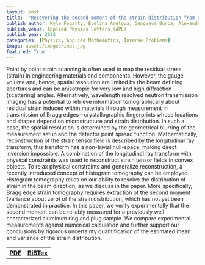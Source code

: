 ```yaml
---
layout: post
title:  "Recovering the second moment of the strain distribution from neutron Bragg edge data"
publish_author: Kyle Fogarty, Evelina Ametova, Genoveva Burca, Alexander M Korsunsky, Søren Schmidt, Philip J Withers, William RB Lionheart
publish_venue: Applied Physics Letters (APL)
publish_year: 2022
categories: [Physics, Applied Mathematics, Inverse Problems]
image: assets/images/imat.jpg
featured: True
---
```


Point by point strain scanning is often used to map the residual stress (strain) in engineering materials and components. However, the gauge volume and, hence, spatial resolution are limited by the beam defining apertures and can be anisotropic for very low and high diffraction (scattering) angles. Alternatively, wavelength resolved neutron transmission imaging has a potential to retrieve information tomographically about residual strain induced within materials through measurement in transmission of Bragg edges—crystallographic fingerprints whose locations and shapes depend on microstructure and strain distribution. In such a case, the spatial resolution is determined by the geometrical blurring of the measurement setup and the detector point spread function. Mathematically, reconstruction of the strain tensor field is described by the longitudinal ray transform; this transform has a non-trivial null-space, making direct inversion impossible. A combination of the longitudinal ray transform with physical constraints was used to reconstruct strain tensor fields in convex objects. To relax physical constraints and generalize reconstruction, a recently introduced concept of histogram tomography can be employed. Histogram tomography relies on our ability to resolve the distribution of strain in the beam direction, as we discuss in the paper. More specifically, Bragg edge strain tomography requires extraction of the second moment (variance about zero) of the strain distribution, which has not yet been demonstrated in practice. In this paper, we verify experimentally that the second moment can be reliably measured for a previously well characterized aluminum ring and plug sample. We compare experimental measurements against numerical calculation and further support our conclusions by rigorous uncertainty quantification of the estimated mean and variance of the strain distribution.


<table style="width:80%">
  <tr>
    <th><a href="{{site.baseurl}}/assets/papers/Bragg_Edge_2022.pdf" class="btn btn-dark text-white px-5 btn-lg">PDF</a></th>
    <th><a href="{{site.baseurl}}/assets/papers/BraggEdge2022.txt" class="btn btn-dark text-white px-5 btn-lg">BiBTex</a></th> 
  </tr>
</table>

